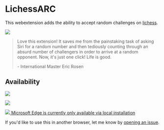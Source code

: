 # LichessARC

This webextension adds the ability to accept random challenges on [lichess](lichess.org).


![](pictures/lichessARC.png)


> Love this extension! It saves me from the painstaking task of asking Siri for a random number and then tediously counting through an absurd number of challengers in order to arrive at a random opponent. Now, it's just one click! Life is good.
>
>\- International Master Eric Rosen

## Availability

[![](pictures/firefox.png)](https://addons.mozilla.org/en-US/firefox/addon/lichessarc/)

[![](pictures/chrome.png)](https://chrome.google.com/webstore/detail/lichessarc/kbfljnbakebelbhioimnbilgkplibfec)

[![](pictures/msedge.png) Microsoft Edge is currently only available via local installation](https://github.com/SimonLammer/lichess-accept-random-challenge/issues/1)

If you'd like to use this in another browser, let me know by [opening an issue](https://github.com/SimonLammer/lichess-accept-random-challenge/issues/new).
